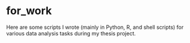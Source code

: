 # for_work
Here are some scripts I wrote (mainly in Python, R, and shell scripts) for various data analysis tasks during my thesis project. 
